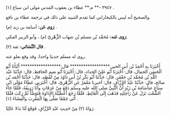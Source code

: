 ٣٩٤٧ -** م:** عطاء بن يعقوب المدني مولى ابن سباع (١) .

والصحيح أنه ليس بالكيخاراني كما تقدم التنبيه على ذلك في ترجمة عطاء بن نافع.

**رَوَى عَن:** أسامة بن زيد (م) .

**رَوَى عَنه:** مُحَمَّد بْن مسلم بْن شهاب الزُّهْرِيّ (م) ، وأبو الزبير المكي.

**قال النَّسَائي:** ثقة (٢) .

روى له مسلم حديثا واحدا، وقد وقع بعلو عنه.

أَخْبَرَنَا بِهِ أَحْمَدُ بْن أَبي الخير،****************** قال:****************** أَنْبَأَنَا أَبُو الْحَسَنِ الجمال، قال: أَخْبَرَنَا أَبُو عَلِيّ الحداد، قال: أَخْبَرَنَا أَبُو نعيم الحافظ، قال: حَدَّثَنَا عَبْد اللَّهِ بْن مُحَمَّد بْن جَعْفَرٍ، قال: حَدَّثَنَا أَبُو بَكْرِ بْنُ أَبي دَاوُدَ مِنْ لَفْظِهِ، قال: حَدَّثَنَا أَحْمَد بْن صالح، قال: حَدَّثَنَا عَبْدُ الرَّزَّاقِ، قال: أخبرنا مَعْمَرٌ عَنِ الزُّهْرِيّ، قال: أَخْبَرَنِي عَطَاءٌ مَوْلَى ابْنِ سِبَاعٍ عنأُسَامَةَ بْنِ زَيْدٍ أَنَّ النَّبِيَّ صلى الله عليه وسلم دَفَعَ مِنْ عَرَفَاتٍ وأَنَا رَدِيفُهُ، فَلَمَّا جَاءَ الشِّعْبَ نَزَلَ عَنْ رَاحِلَتِهِ فَذَهَبَ إِلَى الْغَائِطِ، فَلَمَّا رَجَعَ أَعْطَيْتُهُ الإِدَاوَةَ فَتَوَضَّأَ ثُمَّ رَكَبَ فَلَمَّا أَتَى جَمْعًا صَلَّى بِهَا الْمَغْرِبَ والْعِشَاءَ (١) .

رَوَاهُ (٢) مِنْ حَدِيثِ عَبْدِ الرَّزَّاقِ، فَوَقَعَ لَنَا بَدَلا عَالِيًا.